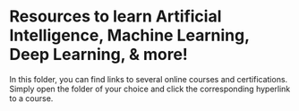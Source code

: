 # Resources to learn Artificial Intelligence, Machine Learning, Deep Learning, & more!

In this folder, you can find links to several online courses and certifications. Simply open the folder of your choice and click the corresponding hyperlink to a course.
